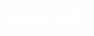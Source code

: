 
<!DOCTYPE html>
<html lang="en">
<head>
    <meta charset="UTF-8">
    <title>3D������վ</title>
    <style>
        body { margin: 0; }
        canvas { display: block; }
        h1 { position: absolute; top: 10px; left: 10px; color: white; font-family: Arial; }
    </style>
</head>
<body>
    <h1>�Ұ��㣡</h1>
    <script src="https://cdnjs.cloudflare.com/ajax/libs/three.js/r128/three.min.js"></script>
    <script>
        // Three.js���룺����3D����
        const scene = new THREE.Scene();
        const camera = new THREE.PerspectiveCamera(75, window.innerWidth / window.innerHeight, 0.1, 1000);
        const renderer = new THREE.WebGLRenderer();
        renderer.setSize(window.innerWidth, window.innerHeight);
        document.body.appendChild(renderer.domElement);

        // ����3D���ļ�����
        const heartShape = new THREE.Shape();
        heartShape.moveTo(25, 25);
        heartShape.bezierCurveTo(25, 25, 20, 0, 0, 0);
        heartShape.bezierCurveTo(-30, 0, -30, 35, -30, 35);
        heartShape.bezierCurveTo(-30, 55, -10, 77, 25, 95);
        heartShape.bezierCurveTo(60, 77, 80, 55, 80, 35);
        heartShape.bezierCurveTo(80, 35, 80, 0, 50, 0);
        heartShape.bezierCurveTo(35, 0, 25, 25, 25, 25);

        const extrudeSettings = { depth: 8, bevelEnabled: true, bevelSegments: 2, steps: 2, bevelSize: 1, bevelThickness: 1 };
        const geometry = new THREE.ExtrudeGeometry(heartShape, extrudeSettings);
        const material = new THREE.MeshPhongMaterial({ color: 0xff0000 });
        const heart = new THREE.Mesh(geometry, material);
        scene.add(heart);

        camera.position.z = 50;

        const light = new THREE.PointLight(0xffffff, 1, 100);
        light.position.set(10, 10, 10);
        scene.add(light);

        function animate() {
            requestAnimationFrame(animate);
            heart.rotation.x += 0.01;
            heart.rotation.y += 0.01;
            renderer.render(scene, camera);
        }
        animate();
    </script>
</body>
</html>
